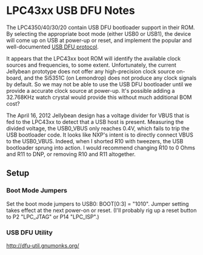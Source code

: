 # LPC43xx USB DFU Notes

The LPC4350/40/30/20 contain USB DFU bootloader support in their ROM. By selecting the appropriate boot mode (either USB0 or USB1), the device will come up on USB at power-up or reset, and implement the popular and well-documented [USB DFU protocol](http://www.usb.org/developers/devclass_docs/DFU_1.1.pdf).

It appears that the LPC43xx boot ROM will identify the available clock sources and frequencies, to some extent. Unfortunately, the current Jellybean prototype does not offer any high-precision clock source on-board, and the Si5351C (on Lemondrop) does not produce any clock signals by default. So we may not be able to use the USB DFU bootloader until we provide a accurate clock source at power-up. It's possible adding a 32.768KHz watch crystal would provide this without much additional BOM cost?

The April 16, 2012 Jellybean design has a voltage divider for VBUS that is fed to the LPC43xx to detect that a USB host is present. Measuring the divided voltage, the USB0_VBUS only reaches 0.4V, which fails to trip the USB bootloader code. It looks like NXP's intent is to directly connect VBUS to the USB0_VBUS. Indeed, when I shorted R10 with tweezers, the USB bootloader sprung into action. I would recommend changing R10 to 0 Ohms and R11 to DNP, or removing R10 and R11 altogether.

## Setup

### Boot Mode Jumpers

Set the boot mode jumpers to USB0: BOOT[0:3] = "1010". Jumper setting takes effect at the next power-on or reset. (I'll probably rig up a reset button to P2 "LPC_JTAG" or P14 "LPC_ISP".)

### USB DFU Utility
http://dfu-util.gnumonks.org/

